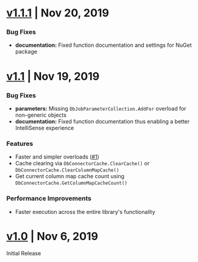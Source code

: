 # [v1.1.1](https://github.com/SavantBuffer/DbConnector/releases/tag/v1.1)  | Nov 20, 2019

### Bug Fixes
 - **documentation:** Fixed function documentation and settings for NuGet package
 

# [v1.1](https://github.com/SavantBuffer/DbConnector/releases/tag/v1.1)  | Nov 19, 2019

### Bug Fixes
 - **parameters:** Missing `DbJobParameterCollection.AddFor` overload for non-generic objects
 - **documentation:** Fixed function documentation thus enabling a better IntelliSense experience
 
### Features
 - Faster and simpler overloads ([#1](https://github.com/SavantBuffer/DbConnector/issues/1))
 - Cache clearing via `DbConnectorCache.ClearCache()` or `DbConnectorCache.ClearColumnMapCache()`
 - Get current column map cache count using `DbConnectorCache.GetColumnMapCacheCount()`
 
### Performance Improvements 
 - Faster execution across the entire library's functionality
 

# [v1.0](https://github.com/SavantBuffer/DbConnector/releases/tag/v1.0) | Nov 6, 2019

Initial Release